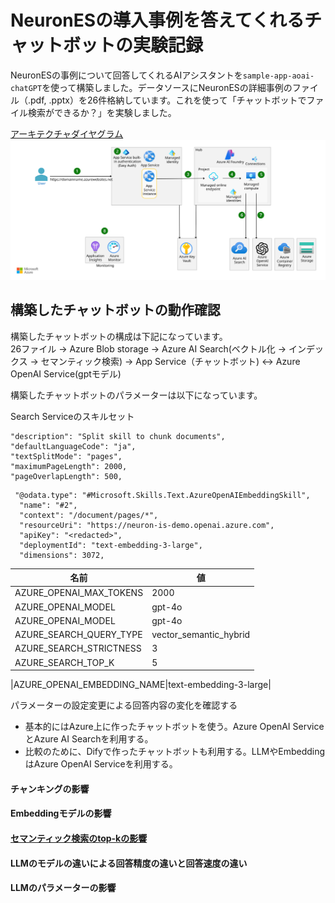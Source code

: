 # NeuronESの導入事例を答えてくれるチャットボットの実験記録
NeuronESの事例について回答してくれるAIアシスタントを`sample-app-aoai-chatGPT`を使って構築しました。データソースにNeuronESの詳細事例のファイル（.pdf, .pptx）を26件格納しています。これを使って「チャットボットでファイル検索ができるか？」を実験しました。

[アーキテクチャダイヤグラム](https://learn.microsoft.com/ja-jp/azure/architecture/ai-ml/architecture/basic-openai-e2e-chat)<br>
<img src="./image/openai-end-to-end-basic.svg" alt="Example SVG" width="800">

## 構築したチャットボットの動作確認
構築したチャットボットの構成は下記になっています。<br>
26ファイル -> Azure Blob storage -> Azure AI Search(ベクトル化 -> インデックス -> セマンティック検索) -> App Service（チャットボット) <-> Azure OpenAI Service(gptモデル) <br>

構築したチャットボットのパラメーターは以下になっています。<br>

Search Serviceのスキルセット
```"@odata.type": "#Microsoft.Skills.Text.SplitSkill",
"description": "Split skill to chunk documents",
"defaultLanguageCode": "ja",
"textSplitMode": "pages",
"maximumPageLength": 2000,
"pageOverlapLength": 500,
```

     "@odata.type": "#Microsoft.Skills.Text.AzureOpenAIEmbeddingSkill",
      "name": "#2",
      "context": "/document/pages/*",
      "resourceUri": "https://neuron-is-demo.openai.azure.com",
      "apiKey": "<redacted>",
      "deploymentId": "text-embedding-3-large",
      "dimensions": 3072,


|名前|値|
|---|--|
|AZURE_OPENAI_MAX_TOKENS|2000|
|AZURE_OPENAI_MODEL|gpt-4o|
|AZURE_OPENAI_MODEL|gpt-4o|
|AZURE_SEARCH_QUERY_TYPE|vector_semantic_hybrid|
|AZURE_SEARCH_STRICTNESS|3|
|AZURE_SEARCH_TOP_K|5|

|AZURE_OPENAI_EMBEDDING_NAME|text-embedding-3-large|


パラメーターの設定変更による回答内容の変化を確認する
- 基本的にはAzure上に作ったチャットボットを使う。Azure OpenAI ServiceとAzure AI Searchを利用する。
- 比較のために、Difyで作ったチャットボットも利用する。LLMやEmbeddingはAzure OpenAI Serviceを利用する。

#### チャンキングの影響
#### Embeddingモデルの影響
#### [セマンティック検索のtop-kの影響](./research-semantic-search.md)
#### LLMのモデルの違いによる回答精度の違いと回答速度の違い
#### LLMのパラメーターの影響





